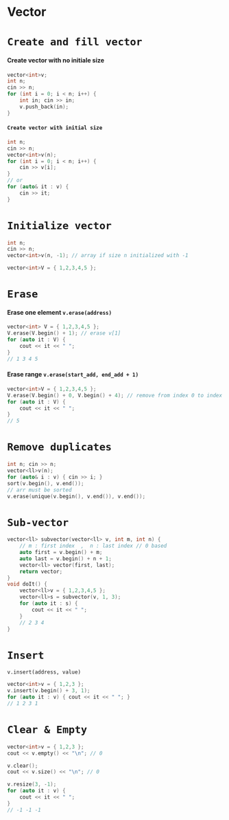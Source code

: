 # Vector

# `Create and fill vector`

#### Create vector with no initiale size
```cpp
vector<int>v;
int n;
cin >> n;
for (int i = 0; i < n; i++) {
    int in; cin >> in; 
    v.push_back(in);
}
```
#### `Create vector with initial size`
```cpp
int n;
cin >> n;
vector<int>v(n);
for (int i = 0; i < n; i++) {
    cin >> v[i];
}
// or
for (auto& it : v) {
    cin >> it; 
}
```

# `Initialize vector`
```cpp
int n;
cin >> n;
vector<int>v(n, -1); // array if size n initialized with -1
```
```cpp
vector<int>V = { 1,2,3,4,5 };
```
# `Erase`
#### Erase one element `v.erase(address)`
```cpp
vector<int> V = { 1,2,3,4,5 };
V.erase(V.begin() + 1); // erase v[1]
for (auto it : V) {
    cout << it << " ";
}
// 1 3 4 5
```
#### Erase range `v.erase(start_add, end_add + 1)`
```cpp
vector<int>V = { 1,2,3,4,5 };
V.erase(V.begin() + 0, V.begin() + 4); // remove from index 0 to index 3
for (auto it : V) {
    cout << it << " ";
}
// 5
```

# `Remove duplicates`
```cpp
int n; cin >> n;
vector<ll>v(n);
for (auto& i : v) { cin >> i; }
sort(v.begin(), v.end());
// arr must be sorted
v.erase(unique(v.begin(), v.end()), v.end());
```

# `Sub-vector`
```cpp
vector<ll> subvector(vector<ll> v, int m, int n) {
    // m : first index  ,  n : last index // 0 based
    auto first = v.begin() + m;
    auto last = v.begin() + n + 1;
    vector<ll> vector(first, last);
    return vector;
}
void doIt() {
    vector<ll>v = { 1,2,3,4,5 };
    vector<ll>s = subvector(v, 1, 3);
    for (auto it : s) {
        cout << it << " ";
    }
    // 2 3 4
}
```

# `Insert`
`v.insert(address, value)`
```cpp
vector<int>v = { 1,2,3 };
v.insert(v.begin() + 3, 1);
for (auto it : v) { cout << it << " "; }
// 1 2 3 1 
```

# `Clear & Empty`
```cpp
vector<int>v = { 1,2,3 };
cout << v.empty() << "\n"; // 0

v.clear();
cout << v.size() << "\n"; // 0

v.resize(3, -1);
for (auto it : v) {
    cout << it << " ";
}
// -1 -1 -1
```

